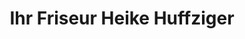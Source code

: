 ---
title: "Ihr Friseur Heike Huffziger"
url: /delitzsch/ihr-friseur-heike-huffziger/
shop: Friseur
---